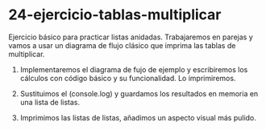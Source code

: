 # 24-ejercicio-tablas-multiplicar
Ejercicio básico para practicar listas anidadas.  Trabajaremos en parejas y vamos a usar un diagrama de flujo clásico que imprima las tablas de multiplicar.

  1) Implementaremos el diagrama de fujo de ejemplo y escribiremos los cálculos con código básico y su funcionalidad. Lo imprimiremos.

  2) Sustituimos el (console.log) y guardamos los resultados en memoria en una lista de listas.

  3) Imprimimos las listas de listas, añadimos un aspecto visual más pulido.

